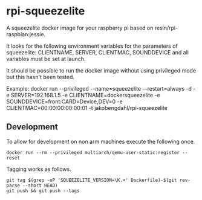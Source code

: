 # rpi-squeezelite
A squeezelite docker image for your raspberry pi based on resin/rpi-raspbian:jessie.

It looks for the following environment variables for the parameters of squeezelite: CLIENTNAME, SERVER, CLIENTMAC, SOUNDDEVICE and all variables must be set at launch.

It should be possible to run the docker image without using privileged mode but this hasn't been tested.

Example: docker run --privileged --name=squeezelite --restart=always -d -e SERVER=192.168.1.5 -e CLIENTNAME=dockersqueezelite -e SOUNDDEVICE=front:CARD=Device,DEV=0 -e CLIENTMAC=00:00:00:00:00:01 -t jakobengdahl/rpi-squeezelite

## Development

To allow for development on non arm machines execute the following once.

    docker run --rm --privileged multiarch/qemu-user-static:register --reset

Tagging works as follows.

    git tag $(grep -oP 'SQUEEZELITE_VERSION=\K.+' Dockerfile)-$(git rev-parse --short HEAD)
    git push && git push --tags
